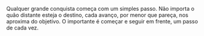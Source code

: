 


Qualquer grande conquista começa com um simples passo. Não importa o quão distante esteja o destino, 
cada avanço, por menor que pareça, nos aproxima do objetivo. 
O importante é começar e seguir em frente, um passo de cada vez.

